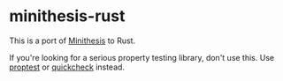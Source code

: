 # minithesis-rust
This is a port of [Minithesis](https://github.com/DRMacIver/minithesis) to Rust.  

If you're looking for a serious property testing library, don't use this. Use [proptest](https://docs.rs/proptest/0.10.1/proptest/) or [quickcheck](https://docs.rs/quickcheck/0.9.2/quickcheck/) instead.
